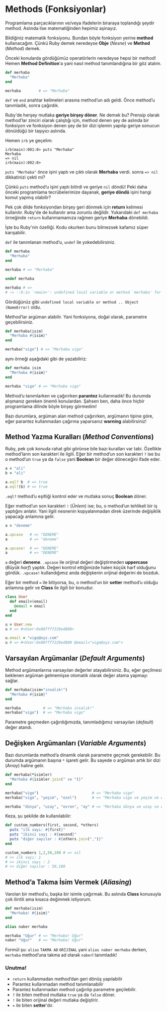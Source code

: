 # Methods (Fonksiyonlar)

Programlama parçacıklarının ve/veya ifadelerin biraraya toplandığı şeydir method. Aslında lise matematiğinden hepimiz aşinayız.

Bildiğiniz matematik fonksiyonu. Bundan böyle fonksiyon yerine **method** kullanacağım. Çünkü Ruby demek neredeyse **Obje** (_Nesne_) ve **Method** (_Method_) demek.

Önceki konularda gördüğümüz operatörlerin neredeyse hepsi bir method! Hemen **Method Definition**'a yani nasıl method tanımlandığına bir göz atalım.

```ruby
def merhaba
  "Merhaba"
end

merhaba        # => "Merhaba"
```

`def` ve `end` anahtar kelimeleri arasına method’un adı geldi. Önce method’u tanımladık, sonra çağırdık.

Ruby'de herşey mutlaka **geriye birşey döner**. Ne demek bu? Prensip olarak method’lar zinciri olarak çalıştığı için, method denen şey de aslında bir fonksiyon ve fonksiyon denen şey de bir dizi işlemin yapılıp geriye sonucun dönüldüğü bir taşıyıcı aslında.

Hemen `irb` ye geçelim:

    irb(main):001:0> puts "Merhaba"
    Merhaba
    => nil
    irb(main):002:0>


`puts "Merhaba"` önce işini yaptı ve çıktı olarak **Merhaba** verdi. sonra `=> nil` dikkatinizi çekti mi?

Çünkü `puts` method’u işini yaptı bitirdi ve geriye `nil` döndü! Peki daha önceki programlama tecrübelerimize dayanak, **geriye döndü** işini hangi komut yapmış olabilir?

Pek çok dilde fonksiyondan birşey geri dönmek için **return** kelimesi kullanılır. Ruby'de de kullanılır ama zorunlu değildir. Yukarıdaki `def merhaba` örneğinde `return` kullanmamamıza rağmen geriye **Merhaba** dönebildi.

İşte bu Ruby'nin özelliği. Kodu okurken bunu bilmezsek kafamız süper karışabilir.

`def` ile tanımlanan method’u, `undef` ile yokedebilirsiniz.

```ruby
def merhaba
  "Merhaba"
end

merhaba # => "Merhaba"

undef merhaba

merhaba # =>
# ~> -:9:in `<main>': undefined local variable or method `merhaba' for main:Object (NameError)
```

Gördüğünüz gibi `undefined local variable or method .. Object (NameError)` oldu.

Method’lar argüman alabilir. Yani fonksiyona, doğal olarak, parametre geçebilirsiniz.

```ruby
def merhaba(isim)
  "Merhaba #{isim}"
end

merhaba("vigo") # => "Merhaba vigo"
```

aynı örneği aşağıdaki gibi de yazabiliriz:

```ruby
def merhaba isim
  "Merhaba #{isim}"
end

merhaba "vigo" # => "Merhaba vigo"
```

Method’u tanımlarken ve çağırırken **parantez** kullanmadık! Bu durumda alışmanız gereken önemli konulardan. Şahsen ben, daha önce hiçbir programlama dilinde böyle birşey görmedim!

Bazı durumlara, argüman alan method çağırırken, argümanın tipine göre, eğer parantez kullanmadan çağırma yaparsanız **warning** alabilirsiniz!

## Method Yazma Kuralları (_Method Conventions_)

Ruby, pek çok konuda rahat gibi görünse bile bazı kuralları var tabi. Özellikle method’ların son karakteri ile ilgili. Eğer bir method’un son karakteri `?` ise bu o method’un `true` ya da `false` yani **Boolean** bir değer döneceğini ifade eder.

```ruby
a = "ali"
b = "ali"

a.eql? b  # => true
a.eql?(b) # => true
```

`.eql?` method’u eşitliği kontrol eder ve mutlaka sonuç **Boolean** döner.

Eğer method’un son karakteri `!` (_Ünlem_) ise; bu, o method’un tehlikeli bir iş yaptığını anlatır. Yani ilgili nesnenin kopyalanmadan direk üzerinde değişiklik yapacağı anlamına gelir.

```ruby
a = "deneme"

a.upcase   # => "DENEME"
a          # => "deneme"

a.upcase!  # => "DENEME"
a          # => "DENEME"
```

`a` değeri **deneme**. `.upcase` ile orijinal değeri değiştirmeden **uppercase** (_Büyük harf_) yaptık. Değeri kontrol ettiğimizde halen küçük harf olduğunu gördük. `.upcase!` kullandığımız anda değişkenin orijinal değerini de bozduk.

Eğer bir method `=` ile bitiyorsa, bu, o method’un bir **setter** method’u olduğu anlamına gelir ve **Class** ile ilgili bir konudur.

```ruby
class User
  def email=(email)
    @email = email
  end
end

u = User.new
u # => #<User:0x007ff7229ed880>

u.email = "vigo@xyz.com"
u # => #<User:0x007ff7229ed880 @email="vigo@xyz.com">
```

## Varsayılan Argümanlar (_Default Arguments_)

Method argümanlarına varsayılan değerler atayabilirsiniz. Bu, eğer geçilmesi beklenen argüman gelmemişse otomatik olarak değer atama yapmayı sağlar.

```ruby
def merhaba(isim="insalık!")
  "Merhaba #{isim}"
end

merhaba          # => "Merhaba insalık!"
merhaba("vigo")  # => "Merhaba vigo"
```

Parametre geçmeden çağırdığımızda, tanımladığımız varsayılan (_default_) değer atandı.

## Değişken Argümanları (_Variable Arguments_)

Bazı durumlarda method’a dinamik olarak parametre geçmek gerekebilir. Bu durumda argümanın başına `*` işareti gelir. Bu sayede o argüman artık bir dizi (_Array_) haline gelir.

```ruby
def merhaba(*isimler)
  "Merhaba #{isimler.join(" ve ")}"
end

merhaba("vigo")                        # => "Merhaba vigo"
merhaba("vigo", "yeşim", "ezel")       # => "Merhaba vigo ve yeşim ve ezel"

merhaba "dünya", "uzay", "evren", "ay" # => "Merhaba dünya ve uzay ve evren ve ay"
```

Keza, şu şekilde de kullanılabilir:

```ruby
def custom_numbers(first, second, *others)
  puts "ilk sayı: #{first}"
  puts "ikinci sayı : #{second}"
  puts "diğer sayılar : #{others.join(",")}"
end

custom_numbers 1,2,50,100 # => nil
# >> ilk sayı: 1
# >> ikinci sayı : 2
# >> diğer sayılar : 50,100
```

## Method’a Takma İsim Vermek (_Aliasing_)

Varolan bir method’u, başka bir isimle çağırmak. Bu aslında **Class** konusuyla çok ilintili ama kısaca değinmek istiyorum.

```ruby
def merhaba(isim)
  "Merhaba! #{isim}"
end

alias naber merhaba

merhaba "Uğur" # => "Merhaba! Uğur"
naber "Uğur"   # => "Merhaba! Uğur"
```

Formül şu: `alias` `TAKMA AD` `ORİJİNAL` yani `alias naber merhaba` derken, `merhaba` method’una takma ad olarak `naber`i tanımladık!


### Unutma!

* `return` kullanmadan method’dan geri dönüş yapılabilir
* Parantez kullanmadan method tanımlanabilir
* Parantez kullanmadan method çağırılıp parametre geçilebilir.
* `?` ile biten method mutlaka `true` ya da `false` döner.
* `!` ile biten orijinal değeri mutlaka değiştirir.
* `=` ile biten **setter**'dır.
